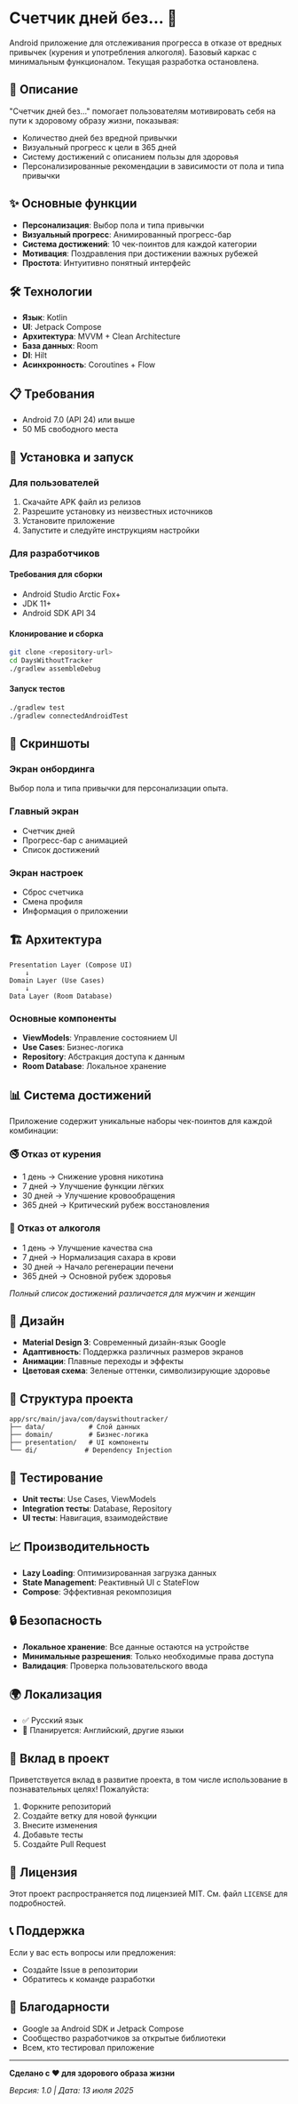 # Счетчик дней без... 📱

Android приложение для отслеживания прогресса в отказе от вредных привычек (курения и употребления алкоголя). 
Базовый каркас с минимальным функционалом. Текущая разработка остановлена. 

## 🎯 Описание

"Счетчик дней без..." помогает пользователям мотивировать себя на пути к здоровому образу жизни, показывая:
- Количество дней без вредной привычки
- Визуальный прогресс к цели в 365 дней
- Систему достижений с описанием пользы для здоровья
- Персонализированные рекомендации в зависимости от пола и типа привычки

## ✨ Основные функции

- **Персонализация**: Выбор пола и типа привычки
- **Визуальный прогресс**: Анимированный прогресс-бар
- **Система достижений**: 10 чек-поинтов для каждой категории
- **Мотивация**: Поздравления при достижении важных рубежей
- **Простота**: Интуитивно понятный интерфейс

## 🛠 Технологии

- **Язык**: Kotlin
- **UI**: Jetpack Compose
- **Архитектура**: MVVM + Clean Architecture
- **База данных**: Room
- **DI**: Hilt
- **Асинхронность**: Coroutines + Flow

## 📋 Требования

- Android 7.0 (API 24) или выше
- 50 МБ свободного места

## 🚀 Установка и запуск

### Для пользователей
1. Скачайте APK файл из релизов
2. Разрешите установку из неизвестных источников
3. Установите приложение
4. Запустите и следуйте инструкциям настройки

### Для разработчиков

#### Требования для сборки
- Android Studio Arctic Fox+
- JDK 11+
- Android SDK API 34

#### Клонирование и сборка
```bash
git clone <repository-url>
cd DaysWithoutTracker
./gradlew assembleDebug
```

#### Запуск тестов
```bash
./gradlew test
./gradlew connectedAndroidTest
```

## 📱 Скриншоты

### Экран онбординга
Выбор пола и типа привычки для персонализации опыта.

### Главный экран
- Счетчик дней
- Прогресс-бар с анимацией
- Список достижений

### Экран настроек
- Сброс счетчика
- Смена профиля
- Информация о приложении

## 🏗 Архитектура

```
Presentation Layer (Compose UI)
    ↓
Domain Layer (Use Cases)
    ↓
Data Layer (Room Database)
```

### Основные компоненты
- **ViewModels**: Управление состоянием UI
- **Use Cases**: Бизнес-логика
- **Repository**: Абстракция доступа к данным
- **Room Database**: Локальное хранение

## 📊 Система достижений

Приложение содержит уникальные наборы чек-поинтов для каждой комбинации:

### 🚭 Отказ от курения
- 1 день → Снижение уровня никотина
- 7 дней → Улучшение функции лёгких
- 30 дней → Улучшение кровообращения
- 365 дней → Критический рубеж восстановления

### 🍷 Отказ от алкоголя
- 1 день → Улучшение качества сна
- 7 дней → Нормализация сахара в крови
- 30 дней → Начало регенерации печени
- 365 дней → Основной рубеж здоровья

*Полный список достижений различается для мужчин и женщин*

## 🎨 Дизайн

- **Material Design 3**: Современный дизайн-язык Google
- **Адаптивность**: Поддержка различных размеров экранов
- **Анимации**: Плавные переходы и эффекты
- **Цветовая схема**: Зеленые оттенки, символизирующие здоровье

## 📁 Структура проекта

```
app/src/main/java/com/dayswithoutracker/
├── data/           # Слой данных
├── domain/         # Бизнес-логика
├── presentation/   # UI компоненты
└── di/            # Dependency Injection
```

## 🧪 Тестирование

- **Unit тесты**: Use Cases, ViewModels
- **Integration тесты**: Database, Repository
- **UI тесты**: Навигация, взаимодействие

## 📈 Производительность

- **Lazy Loading**: Оптимизированная загрузка данных
- **State Management**: Реактивный UI с StateFlow
- **Compose**: Эффективная рекомпозиция

## 🔒 Безопасность

- **Локальное хранение**: Все данные остаются на устройстве
- **Минимальные разрешения**: Только необходимые права доступа
- **Валидация**: Проверка пользовательского ввода

## 🌍 Локализация

- ✅ Русский язык
- 🔄 Планируется: Английский, другие языки

## 🤝 Вклад в проект

Приветствуется вклад в развитие проекта, в том числе использование в познавательных целях! Пожалуйста:

1. Форкните репозиторий
2. Создайте ветку для новой функции
3. Внесите изменения
4. Добавьте тесты
5. Создайте Pull Request

## 📄 Лицензия

Этот проект распространяется под лицензией MIT. См. файл `LICENSE` для подробностей.

## 📞 Поддержка

Если у вас есть вопросы или предложения:
- Создайте Issue в репозитории
- Обратитесь к команде разработки

## 🙏 Благодарности

- Google за Android SDK и Jetpack Compose
- Сообщество разработчиков за открытые библиотеки
- Всем, кто тестировал приложение

---

**Сделано с ❤️ для здорового образа жизни**

*Версия: 1.0 | Дата: 13 июля 2025*


